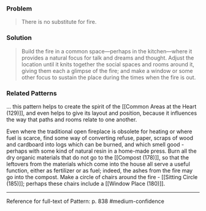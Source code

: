 ### Problem
>There is no substitute for fire.

### Solution
>Build the fire in a common space—perhaps in the kitchen—where it provides a natural focus for talk and dreams and thought. Adjust the location until it knits together the social spaces and rooms around it, giving them each a glimpse of the fire; and make a window or some other focus to sustain the place during the times when the fire is out.

### Related Patterns
... this pattern helps to create the spirit of the [[Common Areas at the Heart (129)]], and even helps to give its layout and position, because it influences the way that paths and rooms relate to one another.

Even where the traditional open fireplace is obsolete for heating or where fuel is scarce, find some way of converting refuse, paper, scraps of wood and cardboard into logs which can be burned, and which smell good - perhaps with some kind of natural resin in a home-made press. Burn all the dry organic materials that do not go to the [[Compost (178)]], so that the leftovers from the materials which come into the house all serve a useful function, either as fertilizer or as fuel; indeed, the ashes from the fire may go into the compost. Make a circle of chairs around the fire - [[Sitting Circle (185)]]; perhaps these chairs include a [[Window Place (180)]].

---
Reference for full-text of Pattern: p. 838 #medium-confidence 